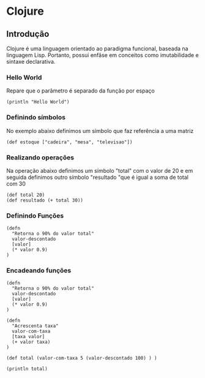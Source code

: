 # Clojure

## Introdução
Clojure é uma linguagem orientado ao paradigma funcional, baseada na linguagem Lisp. Portanto, possui enfâse em conceitos como imutabilidade e sintaxe declarativa.

### Hello World
Repare que o parâmetro é separado da função por espaço

```
(println "Hello World")
```

### Definindo símbolos
No exemplo abaixo definimos um símbolo que faz referência a uma matriz

````
(def estoque ["cadeira", "mesa", "televisao"])
````

### Realizando operações
Na operação abaixo definimos um símbolo "total" com o valor de 20 e em seguida definimos outro símbolo "resultado "que é igual a soma de total com 30
```
(def total 20)
(def resultado (+ total 30))
```

### Definindo Funções

```
(defn
  "Retorna o 90% do valor total"
  valor-descontado
  [valor]
  (* valor 0.9)
)
```

### Encadeando funções

```
(defn
  "Retorna o 90% do valor total"
  valor-descontado
  [valor]
  (* valor 0.9)
)

(defn
  "Acrescenta taxa"
  valor-com-taxa
  [taxa valor]
  (+ valor taxa)
)

(def total (valor-com-taxa 5 (valor-descontado 100) ) )

(println total)
```
